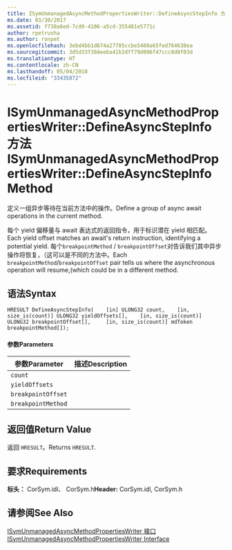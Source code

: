 ```yaml
---
title: ISymUnmanagedAsyncMethodPropertiesWriter::DefineAsyncStepInfo 方法
ms.date: 03/30/2017
ms.assetid: f738a6ed-7cd9-4106-a5cd-355481e5771c
author: rpetrusha
ms.author: ronpet
ms.openlocfilehash: 3ebd4bb1d674a27785ccbe5460a65fed764638ea
ms.sourcegitcommit: 3d5d33f384eeba41b2dff79d096f47ccc8d8f03d
ms.translationtype: HT
ms.contentlocale: zh-CN
ms.lasthandoff: 05/04/2018
ms.locfileid: "33435872"
---
```

# <a name="isymunmanagedasyncmethodpropertieswriterdefineasyncstepinfo-method"></a><span data-ttu-id="da04a-102">ISymUnmanagedAsyncMethodPropertiesWriter::DefineAsyncStepInfo 方法</span><span class="sxs-lookup"><span data-stu-id="da04a-102">ISymUnmanagedAsyncMethodPropertiesWriter::DefineAsyncStepInfo Method</span></span>
<span data-ttu-id="da04a-103">定义一组异步等待在当前方法中的操作。</span><span class="sxs-lookup"><span data-stu-id="da04a-103">Define a group of async await operations in the current method.</span></span>  
  
 <span data-ttu-id="da04a-104">每个 yield 偏移量与 await 表达式的返回指令，用于标识潜在 yield 相匹配。</span><span class="sxs-lookup"><span data-stu-id="da04a-104">Each yield offset matches an await's return instruction, identifying a potential yield.</span></span> <span data-ttu-id="da04a-105">每个`breakpointMethod` / `breakpointOffset`对告诉我们其中异步操作将恢复，（这可以是不同的方法中。</span><span class="sxs-lookup"><span data-stu-id="da04a-105">Each `breakpointMethod`/`breakpointOffset` pair tells us where the asynchronous operation will resume,(which could be in a different method.</span></span>  
  
## <a name="syntax"></a><span data-ttu-id="da04a-106">语法</span><span class="sxs-lookup"><span data-stu-id="da04a-106">Syntax</span></span>  
  
```idl  
HRESULT DefineAsyncStepInfo(    [in] ULONG32 count,    [in, size_is(count)] ULONG32 yieldOffsets[],    [in, size_is(count)] ULONG32 breakpointOffset[],     [in, size_is(count)] mdToken breakpointMethod[]);  
```  
  
#### <a name="parameters"></a><span data-ttu-id="da04a-107">参数</span><span class="sxs-lookup"><span data-stu-id="da04a-107">Parameters</span></span>  
  
|<span data-ttu-id="da04a-108">参数</span><span class="sxs-lookup"><span data-stu-id="da04a-108">Parameter</span></span>|<span data-ttu-id="da04a-109">描述</span><span class="sxs-lookup"><span data-stu-id="da04a-109">Description</span></span>|  
|---------------|-----------------|  
|`count`||  
|`yieldOffsets`||  
|`breakpointOffset`||  
|`breakpointMethod`||  
  
## <a name="return-value"></a><span data-ttu-id="da04a-110">返回值</span><span class="sxs-lookup"><span data-stu-id="da04a-110">Return Value</span></span>  
 <span data-ttu-id="da04a-111">返回 `HRESULT`。</span><span class="sxs-lookup"><span data-stu-id="da04a-111">Returns `HRESULT`.</span></span>  
  
## <a name="requirements"></a><span data-ttu-id="da04a-112">要求</span><span class="sxs-lookup"><span data-stu-id="da04a-112">Requirements</span></span>  
 <span data-ttu-id="da04a-113">**标头：** CorSym.idl、 CorSym.h</span><span class="sxs-lookup"><span data-stu-id="da04a-113">**Header:** CorSym.idl, CorSym.h</span></span>  
  
## <a name="see-also"></a><span data-ttu-id="da04a-114">请参阅</span><span class="sxs-lookup"><span data-stu-id="da04a-114">See Also</span></span>  
 [<span data-ttu-id="da04a-115">ISymUnmanagedAsyncMethodPropertiesWriter 接口</span><span class="sxs-lookup"><span data-stu-id="da04a-115">ISymUnmanagedAsyncMethodPropertiesWriter Interface</span></span>](../../../../docs/framework/unmanaged-api/diagnostics/isymunmanagedasyncmethodpropertieswriter-interface.md)
